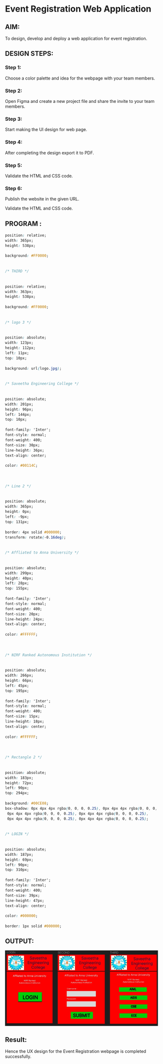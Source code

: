 # Event Registration Web Application

## AIM:
To design, develop and deploy a web application for event registration.

## DESIGN STEPS:

### Step 1:
Choose a color palette and idea for the webpage with your team members.

### Step 2:
Open Figma and create a new project file and share the invite to your team members.

### Step 3:
Start making the UI design for web page.

### Step 4:
After completing the design export it to PDF.

### Step 5:
Validate the HTML and CSS code.

### Step 6:
Publish the website in the given URL.

Validate the HTML and CSS code.

## PROGRAM :
``` css
position: relative;
width: 365px;
height: 538px;

background: #FF0000;


/* THIRD */


position: relative;
width: 363px;
height: 538px;

background: #FF0000;


/* logo 3 */


position: absolute;
width: 123px;
height: 112px;
left: 11px;
top: 10px;

background: url(logo.jpg);


/* Saveetha Engineering College */


position: absolute;
width: 201px;
height: 96px;
left: 144px;
top: 10px;

font-family: 'Inter';
font-style: normal;
font-weight: 400;
font-size: 30px;
line-height: 36px;
text-align: center;

color: #00114C;



/* Line 2 */


position: absolute;
width: 365px;
height: 0px;
left: -9px;
top: 131px;

border: 4px solid #000000;
transform: rotate(-0.16deg);


/* Affliated to Anna University */


position: absolute;
width: 299px;
height: 40px;
left: 28px;
top: 155px;

font-family: 'Inter';
font-style: normal;
font-weight: 400;
font-size: 20px;
line-height: 24px;
text-align: center;

color: #FFFFFF;



/* NIRF Ranked Autonomous Institution */


position: absolute;
width: 266px;
height: 66px;
left: 45px;
top: 195px;

font-family: 'Inter';
font-style: normal;
font-weight: 400;
font-size: 15px;
line-height: 18px;
text-align: center;

color: #FFFFFF;



/* Rectangle 2 */


position: absolute;
width: 183px;
height: 72px;
left: 90px;
top: 294px;

background: #00CE08;
box-shadow: 0px 4px 4px rgba(0, 0, 0, 0.25), 0px 4px 4px rgba(0, 0, 0, 0.25),
 0px 4px 4px rgba(0, 0, 0, 0.25), 0px 4px 4px rgba(0, 0, 0, 0.25),
 0px 4px 4px rgba(0, 0, 0, 0.25), 0px 4px 4px rgba(0, 0, 0, 0.25);


/* LOGIN */


position: absolute;
width: 187px;
height: 69px;
left: 90px;
top: 310px;

font-family: 'Inter';
font-style: normal;
font-weight: 400;
font-size: 39px;
line-height: 47px;
text-align: center;

color: #000000;

border: 1px solid #000000;
```
## OUTPUT:
![output](./Output.jpeg)
## Result:
Hence the UX design for the Event Registration webpage is completed successfully.
